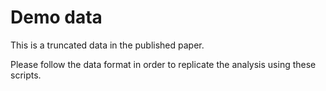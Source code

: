 # Demo data
This is a truncated data in the published paper.

Please follow the data format in order to replicate the analysis using these scripts.
